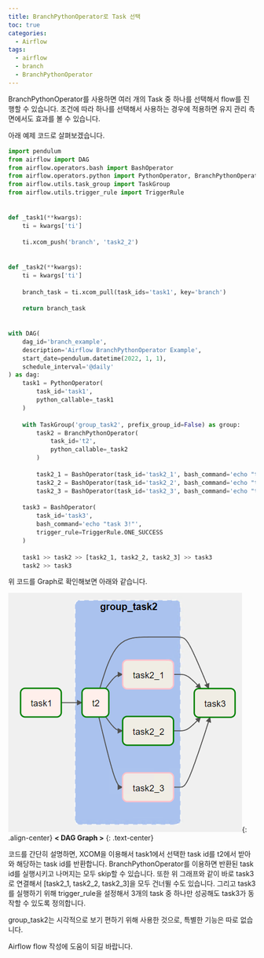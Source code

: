 ```yaml
---
title: BranchPythonOperator로 Task 선택
toc: true
categories:
  - Airflow
tags:
  - airflow
  - branch
  - BranchPythonOperator
---
```


BranchPythonOperator를 사용하면 여러 개의 Task 중 하나를 선택해서 flow를 진행할 수 있습니다. 조건에 따라 하나를 선택해서 사용하는 경우에 적용하면 유지 관리 측면에서도 효과를 볼 수 있습니다.

아래 예제 코드로 살펴보겠습니다.

```python
import pendulum
from airflow import DAG
from airflow.operators.bash import BashOperator
from airflow.operators.python import PythonOperator, BranchPythonOperator
from airflow.utils.task_group import TaskGroup
from airflow.utils.trigger_rule import TriggerRule


def _task1(**kwargs):
    ti = kwargs['ti']

    ti.xcom_push('branch', 'task2_2')


def _task2(**kwargs):
    ti = kwargs['ti']

    branch_task = ti.xcom_pull(task_ids='task1', key='branch')

    return branch_task


with DAG(
    dag_id='branch_example',
    description='Airflow BranchPythonOperator Example',
    start_date=pendulum.datetime(2022, 1, 1),
    schedule_interval='@daily'
) as dag:
    task1 = PythonOperator(
        task_id='task1',
        python_callable=_task1
    )

    with TaskGroup('group_task2', prefix_group_id=False) as group:
        task2 = BranchPythonOperator(
            task_id='t2',
            python_callable=_task2
        )

        task2_1 = BashOperator(task_id='task2_1', bash_command='echo "task 2-1!"')
        task2_2 = BashOperator(task_id='task2_2', bash_command='echo "task 2-2!"')
        task2_3 = BashOperator(task_id='task2_3', bash_command='echo "task 2-3!"')

    task3 = BashOperator(
        task_id='task3',
        bash_command='echo "task 3!"',
        trigger_rule=TriggerRule.ONE_SUCCESS
    )

    task1 >> task2 >> [task2_1, task2_2, task2_3] >> task3
    task2 >> task3
```

위 코드를 Graph로 확인해보면 아래와 같습니다.

![](/assets/images/posts/2022-6-7-select-task-using-branchpythonoperator/img-1.png){: .align-center}
**< DAG Graph >**
{: .text-center}
<br>

코드를 간단히 설명하면, XCOM을 이용해서 task1에서 선택한 task id를 t2에서 받아와 해당하는 task id를 반환합니다. BranchPythonOperator를 이용하면 반환된 task id를 실행시키고 나머지는 모두 skip할 수 있습니다. 또한 위 그래프와 같이 바로 task3로 연결해서 [task2_1, task2_2, task2_3]을 모두 건너뛸 수도 있습니다. 그리고 task3를 실행하기 위해 trigger_rule을 설정해서 3개의 task 중 하나만 성공해도 task3가 동작할 수 있도록 정의합니다.

group_task2는 시각적으로 보기 편하기 위해 사용한 것으로, 특별한 기능은 따로 없습니다.

Airflow flow 작성에 도움이 되길 바랍니다.
